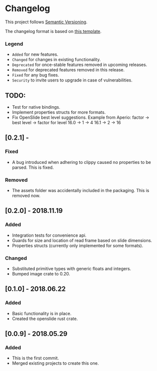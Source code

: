 # Changelog

This project follows [Semantic Versioning](https://semver.org/).

The changelog format is based on [this template](http://keepachangelog.com/en/1.0.0/).

### Legend
  - `Added` for new features.
  - `Changed` for changes in existing functionality.
  - `Deprecated` for once-stable features removed in upcoming releases.
  - `Removed` for deprecated features removed in this release.
  - `Fixed` for any bug fixes.
  - `Security` to invite users to upgrade in case of vulnerabilities.

## TODO:
  - Test for native bindings.
  - Implement properties structs for more formats.
  - Fix OpenSlide best level suggestions. Example from Aperio:
factor -> best level -> factor for level
16.0 -> 1 -> 4
16.1 -> 2 -> 16

## [0.2.1] -
### Fixed
  - A bug introduced when adhering to clippy caused no properties to be parsed. This is fixed.
### Removed
  - The assets folder was accidentally included in the packaging. This is removed now.

## [0.2.0] - 2018.11.19
### Added
  - Integration tests for convenience api.
  - Guards for size and location of read frame based on slide dimensions.
  - Properties structs (currently only implemented for some formats).
### Changed
  - Substituted primitive types with generic floats and integers.
  - Bumped image crate to 0.20.

## [0.1.0] - 2018.06.22
### Added
  - Basic functionality is in place.
  - Created the openslide rust crate.

## [0.0.9] - 2018.05.29
### Added
  - This is the first commit.
  - Merged existing projects to create this one.
